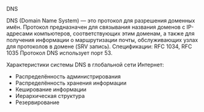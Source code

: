 DNS

DNS (Domain Name System) —  это протокол для разрешения доменных имён.
Протокол предназначен для связывания названия доменов с IP-адресами компьютеров, соответствующих этим доменам, а также для получения информации о маршрутизации почты, обслуживающих узлах для протоколов в домене (SRV запись).
Спецификации: RFC 1034, RFC 1035
Протокол DNS использует порт 53.

Характеристики системы DNS в глобальной сети Интернет:
* Распределённость администрирования
* Распределённость хранения информации
* Кеширование информации
* Иерархическая структура
* Резервирование
